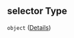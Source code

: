 ## selector Type

`object` ([Details](values-properties-global-properties-checks-items-properties-blackboxexporter-properties-selector.md))
